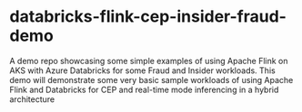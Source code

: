 # databricks-flink-cep-insider-fraud-demo
A demo repo showcasing some simple examples of using Apache Flink on AKS with Azure Databricks for some Fraud and Insider workloads. This demo will demonstrate some very basic sample workloads of using Apache Flink and Databricks for CEP and real-time mode inferencing in a hybrid architecture
